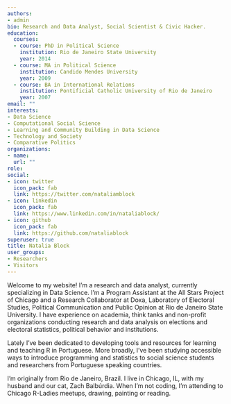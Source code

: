 ```yaml
---
authors:
- admin
bio: Research and Data Analyst, Social Scientist & Civic Hacker.
education:
  courses:
  - course: PhD in Political Science
    institution: Rio de Janeiro State University
    year: 2014
  - course: MA in Political Science 
    institution: Candido Mendes University
    year: 2009
  - course: BA in International Relations
    institution: Pontificial Catholic University of Rio de Janeiro
    year: 2007
email: ""
interests:
- Data Science
- Computational Social Science
- Learning and Community Building in Data Science
- Technology and Society
- Comparative Politics 
organizations:
- name: 
  url: ""
role: 
social:
- icon: twitter
  icon_pack: fab
  link: https://twitter.com/nataliamblock
- icon: linkedin
  icon_pack: fab
  link: https://www.linkedin.com/in/nataliablock/
- icon: github
  icon_pack: fab
  link: https://github.com/nataliablock
superuser: true
title: Natalia Block
user_groups:
- Researchers
- Visitors
---
```


Welcome to my website! I’m a research and data analyst, currently specializing in Data Science. I’m a Program Assistant at the All Stars Project of Chicago and a Research Collaborator at Doxa, Laboratory of Electoral Studies, Political Communication and Public Opinion at Rio de Janeiro State University. I have experience on academia, think tanks and non-profit organizations conducting research and data analysis on elections and electoral statistics, political behavior and institutions. 

Lately I’ve been dedicated to developing tools and resources for learning and teaching R in Portuguese. More broadly, I’ve been studying accessible ways to introduce programming and statistics to social science students and researchers from Portuguese speaking countries.

I’m originally from Rio de Janeiro, Brazil. I live in Chicago, IL, with my husband and our cat, Zach Balbúrdia. When I’m not coding, I’m attending to Chicago R-Ladies meetups, drawing, painting or reading.
